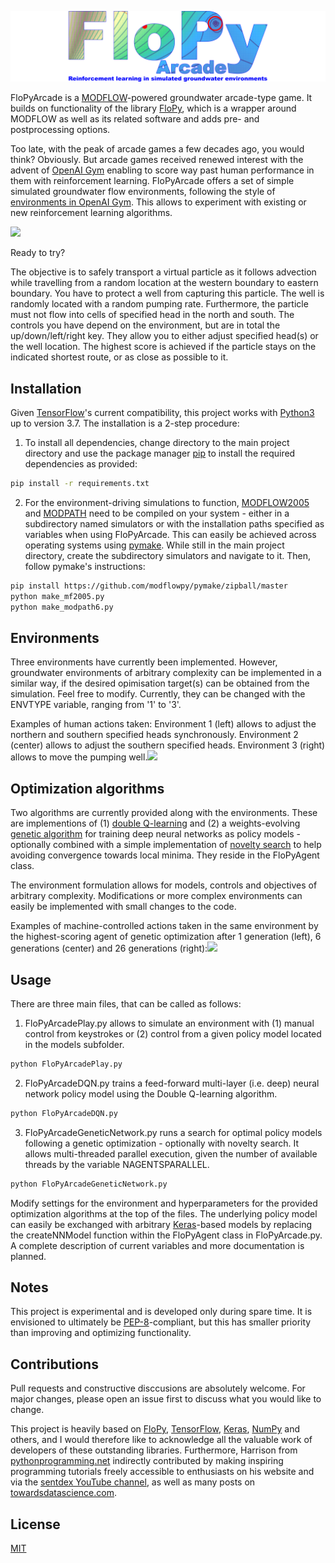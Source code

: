 ![](banner.png)

FloPyArcade is a [MODFLOW](https://www.usgs.gov/mission-areas/water-resources/science/modflow-and-related-programs?qt-science_center_objects=0#qt-science_center_objects)-powered groundwater arcade-type game. It builds on functionality of the library [FloPy](https://github.com/modflowpy/flopy/), which is a wrapper around MODFLOW as well as its related software and adds pre- and postprocessing options.

Too late, with the peak of arcade games a few decades ago, you would think? Obviously. But arcade games received renewed interest with the advent of [OpenAI Gym](https://gym.openai.com/) enabling to score way past human performance in them with reinforcement learning. FloPyArcade offers a set of simple simulated groundwater flow environments, following the style of [environments in OpenAI Gym](https://gym.openai.com/envs/#atari). This allows to experiment with existing or new reinforcement learning algorithms.

![](geneticoptimization.gif)

Ready to try?

The objective is to safely transport a virtual particle as it follows advection while travelling from a random location at the western boundary to eastern boundary. You have to protect a well from capturing this particle. The well is randomly located with a random pumping rate. Furthermore, the particle must not flow into cells of specified head in the north and south. The controls you have depend on the environment, but are in total the up/down/left/right key. They allow you to either adjust specified head(s) or the well location. The highest score is achieved if the particle stays on the indicated shortest route, or as close as possible to it.

## Installation

Given [TensorFlow](https://www.tensorflow.org/)'s current compatibility, this project works with [Python3](https://www.python.org/) up to version 3.7. The installation is a 2-step procedure:

1) To install all dependencies, change directory to the main project directory and use the package manager [pip](https://pip.pypa.io/en/stable/) to install the required dependencies as provided:

```bash
pip install -r requirements.txt
```

2) For the environment-driving simulations to function, [MODFLOW2005](https://www.usgs.gov/software/modflow-2005-usgs-three-dimensional-finite-difference-ground-water-model) and [MODPATH]() need to be compiled on your system - either in a subdirectory named simulators or with the installation paths specified as variables when using FloPyArcade. This can easily be achieved across operating systems using [pymake](https://github.com/modflowpy/pymake). While still in the main project directory, create the subdirectory simulators and navigate to it. Then, follow pymake's instructions:

```bash
pip install https://github.com/modflowpy/pymake/zipball/master
python make_mf2005.py
python make_modpath6.py
```

## Environments

Three environments have currently been implemented. However, groundwater environments of arbitrary complexity can be implemented in a similar way, if the desired opimisation target(s) can be obtained from the simulation. Feel free to modify. Currently, they can be changed with the ENVTYPE variable, ranging from '1' to '3'.

Examples of human actions taken: Environment 1 (left) allows to adjust the northern and southern specified heads synchronously. Environment 2 (center) allows to adjust the southern specified heads. Environment 3 (right) allows to move the pumping well.![](envtypes.gif)

## Optimization algorithms

Two algorithms are currently provided along with the environments. These are implementions of (1) [double Q-learning](https://arxiv.org/abs/1509.06461) and (2) a weights-evolving [genetic algorithm](https://arxiv.org/abs/1712.06567) for training deep neural networks as policy models - optionally combined with a simple implementation of [novelty search](https://arxiv.org/abs/1304.3362) to help avoiding convergence towards local minima. They reside in the FloPyAgent class.

The environment formulation allows for models, controls and objectives of arbitrary complexity. Modifications or more complex environments can easily be implemented with small changes to the code.

Examples of machine-controlled actions taken in the same environment by the highest-scoring agent of genetic optimization after 1 generation (left), 6 generations (center) and 26 generations (right):![](geneticoptimization.gif)

## Usage

There are three main files, that can be called as follows:
1) FloPyArcadePlay.py allows to simulate an environment with (1) manual control from keystrokes or (2) control from a given policy model located in the models subfolder.

```bash
python FloPyArcadePlay.py
```

2) FloPyArcadeDQN.py trains a feed-forward multi-layer (i.e. deep) neural network policy model using the Double Q-learning algorithm.

```bash
python FloPyArcadeDQN.py
```

3) FloPyArcadeGeneticNetwork.py runs a search for optimal policy models following a genetic optimization - optionally with novelty search. It allows multi-threaded parallel execution, given the number of available threads by the variable NAGENTSPARALLEL.

```bash
python FloPyArcadeGeneticNetwork.py
```

Modify settings for the environment and hyperparameters for the provided optimization algorithms at the top of the files. The underlying policy model can easily be exchanged with arbitrary [Keras](https://keras.io/)-based models by replacing the createNNModel function within the FloPyAgent class in FloPyArcade.py. A complete description of current variables and more documentation is planned.

## Notes

This project is experimental and is developed only during spare time. It is envisioned to ultimately be [PEP-8](https://www.python.org/dev/peps/pep-0008/)-compliant, but this has smaller priority than improving and optimizing functionality.

## Contributions

Pull requests and constructive disccusions are absolutely welcome. For major changes, please open an issue first to discuss what you would like to change.

This project is heavily based on [FloPy](https://github.com/modflowpy/flopy/), [TensorFlow](https://www.tensorflow.org/), [Keras](https://keras.io/), [NumPy](https://numpy.org/) and others, and I would therefore like to acknowledge all the valuable work of developers of these outstanding libraries. Furthermore, Harrison from [pythonprogramming.net](https://pythonprogramming.net/) indirectly contributed by making inspiring programming tutorials freely accessible to enthusiasts on his website and via the [sentdex YouTube channel](https://www.youtube.com/user/sentdex), as well as many posts on [towardsdatascience.com](https://towardsdatascience.com/).

## License

[MIT](https://choosealicense.com/licenses/mit/)
